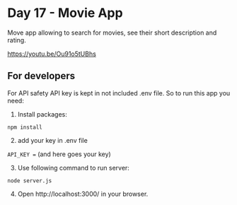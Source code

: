 # Day 17 - Movie App

Move app allowing to search for movies, see their short description and rating.

https://youtu.be/Ou91o5tUBhs

## For developers

For API safety API key is kept in not included .env file. So to run this app you need:

1. Install packages:

`npm install`

2. add your key in .env file

`API_KEY =` (and here goes your key)

3. Use following command to run server:

`node server.js`

4. Open http://localhost:3000/ in your browser.
